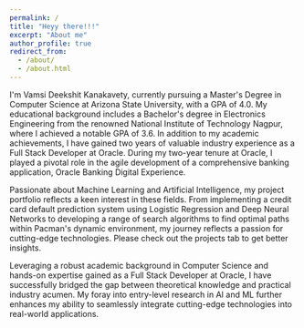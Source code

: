 ```yaml
---
permalink: /
title: "Heyy there!!!"
excerpt: "About me"
author_profile: true
redirect_from: 
  - /about/
  - /about.html
---
```


I'm Vamsi Deekshit Kanakavety, currently pursuing a Master's Degree in Computer Science at Arizona State University, with a GPA of 4.0. My educational background includes a Bachelor's degree in Electronics Engineering from the renowned National Institute of Technology Nagpur, where I achieved a notable GPA of 3.6. In addition to my academic achievements, I have gained two years of valuable industry experience as a Full Stack Developer at Oracle. During my two-year tenure at Oracle, I played a pivotal role in the agile development of a comprehensive banking application, Oracle Banking Digital Experience.


Passionate about Machine Learning and Artificial Intelligence, my project portfolio reflects a keen interest in these fields. From implementing a credit card default prediction system using Logistic Regression and Deep Neural Networks to developing a range of search algorithms to find optimal paths within Pacman's dynamic environment, my journey reflects a passion for cutting-edge technologies. Please check out the projects tab to get better insights. 


Leveraging a robust academic background in Computer Science and hands-on expertise gained as a Full Stack Developer at Oracle, I have successfully bridged the gap between theoretical knowledge and practical industry acumen. My foray into entry-level research in AI and ML further enhances my ability to seamlessly integrate cutting-edge technologies into real-world applications.